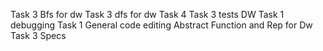 Task 3 Bfs for dw
Task 3 dfs for dw
Task 4
Task 3 tests DW
Task 1 debugging
Task 1 General code editing
Abstract Function and Rep for Dw
Task 3 Specs